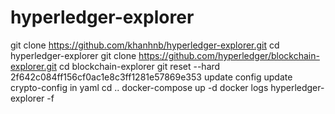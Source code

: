 # hyperledger-explorer
git clone https://github.com/khanhnb/hyperledger-explorer.git
cd hyperledger-explorer
git clone https://github.com/hyperledger/blockchain-explorer.git
cd blockchain-explorer
git reset --hard 2f642c084ff156cf0ac1e8c3ff1281e57869e353
update config
update crypto-config in yaml
cd ..
docker-compose up -d
docker logs hyperledger-explorer -f